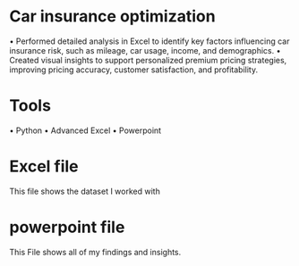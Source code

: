 # Car insurance optimization
• Performed detailed analysis in Excel to identify key factors influencing car insurance risk,
such as mileage, car usage, income, and demographics.
• Created visual insights to support personalized premium pricing strategies, improving
pricing accuracy, customer satisfaction, and profitability.
# Tools
• Python
• Advanced Excel
• Powerpoint
# Excel file
This file shows the dataset I worked with
# powerpoint file
This File shows all of my findings and insights.
